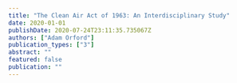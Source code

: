 ```yaml
---
title: "The Clean Air Act of 1963: An Interdisciplinary Study"
date: 2020-01-01
publishDate: 2020-07-24T23:11:35.735067Z
authors: ["Adam Orford"]
publication_types: ["3"]
abstract: ""
featured: false
publication: ""
---
```


